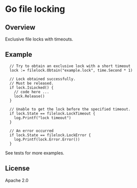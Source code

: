 # Go file locking

## Overview

Exclusive file locks with timeouts.

## Example

```
  // Try to obtain an exclusive lock with a short timeout
  lock := filelock.Obtain("example.lock", time.Second * 1)

  // Lock obtained successfully.
  // Must be released.
  if lock.IsLocked() {
    // code here ...
    lock.Release()
  }

  // Unable to get the lock before the specified timeout.
  if lock.State == filelock.LockTimeout {
    log.Printf("lock timeout")
  }

  // An error occurred
  if lock.State == filelock.LockError {
    log.Printf(lock.Error.Error())
  }
```

See tests for more examples.

## License

Apache 2.0
